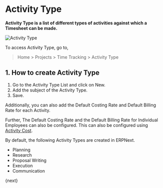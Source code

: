 <!-- add-breadcrumbs -->
# Activity Type

**Activity Type is a list of different types of activities against which a Timesheet can be made.**

<img class="screenshot" alt="Activity Type" src="{{docs_base_url}}/v13/assets/img/project/projects-activity-type.png">

To access Activity Type, go to,

> Home > Projects > Time Tracking > Activity Type

## 1. How to create Activity Type

  1. Go to the Activity Type List and click on New.
  2. Add the subject of the Activity Type.
  3. Save.

Additionally, you can also add the Default Costing Rate and Default Billing Rate for each Activity.

Further, The Default Costing Rate and the Default Billing Rate for Individual Employees can also be configured. This can also be configured using [Activity Cost](/docs/v13/user/manual/en/projects/activity-cost).

By default, the following Activity Types are created in ERPNext.

* Planning
* Research
* Proposal Writing
* Execution
* Communication

{next}